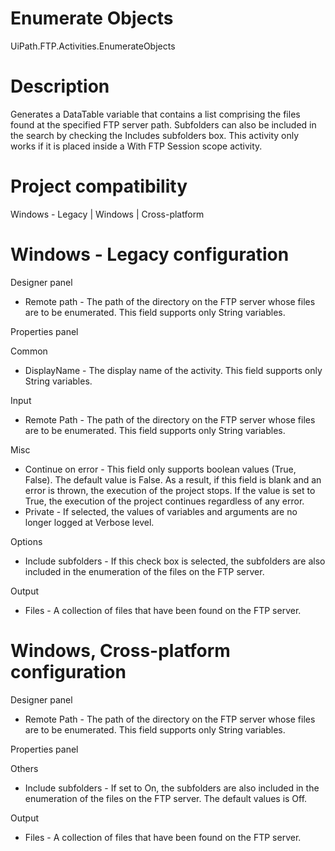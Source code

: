 ﻿# Enumerate Objects

UiPath.FTP.Activities.EnumerateObjects

# Description

Generates a DataTable variable that contains a list comprising the files found at the
                specified FTP server path. Subfolders can also be included in the search by checking the
                Includes subfolders box. This activity only works if it is placed inside a
                With FTP Session scope activity.

# Project compatibility

Windows - Legacy | Windows | Cross-platform

# Windows - Legacy configuration

Designer panel

* Remote path - The path of the directory on the FTP server whose files are to be enumerated. This field supports only String variables.

Properties panel

Common

* DisplayName - The display name of the activity. This field supports only String variables.

Input

* Remote Path - The path of the directory on the FTP server whose files are to be enumerated. This field supports only String variables.

Misc

* Continue on error - This field only supports boolean values (True, False). The default value is False. As a result, if this field is blank and an error is thrown, the execution of the project stops. If the value is set to True, the execution of the project continues regardless of any error.
* Private - If selected, the values of variables and arguments are no longer logged at Verbose level.

Options

* Include subfolders - If this check box is selected, the subfolders are also included in the enumeration of the files on the FTP server.

Output

* Files - A collection of files that have been found on the FTP server.

# Windows, Cross-platform configuration

Designer panel

* Remote Path - The path of the directory on the FTP server whose files are to be enumerated. This field supports only String variables.

Properties panel

Others

* Include subfolders - If set to On, the subfolders are also included in the enumeration of the files on the FTP server. The default values is Off.

Output

* Files - A collection of files that have been found on the FTP server.
